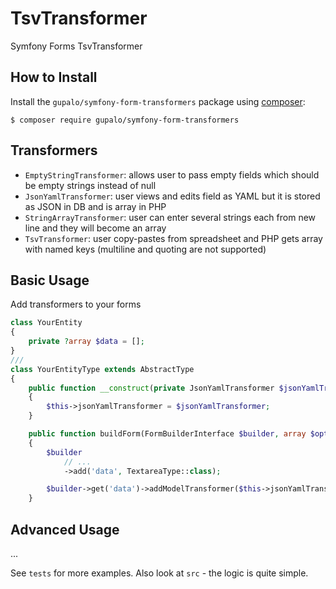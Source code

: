 TsvTransformer
==============

Symfony Forms TsvTransformer

How to Install
--------------

Install the `gupalo/symfony-form-transformers` package using [composer](http://getcomposer.org/):

```shell
$ composer require gupalo/symfony-form-transformers
```

Transformers
------------

* `EmptyStringTransformer`: allows user to pass empty fields which should be empty strings instead of null
* `JsonYamlTransformer`: user views and edits field as YAML but it is stored as JSON in DB and is array in PHP
* `StringArrayTransformer`: user can enter several strings each from new line and they will become an array
* `TsvTransformer`: user copy-pastes from spreadsheet and PHP gets array with named keys (multiline and quoting are not supported)

Basic Usage
-----------

Add transformers to your forms

```php
class YourEntity
{
    private ?array $data = [];
}
///
class YourEntityType extends AbstractType
{
    public function __construct(private JsonYamlTransformer $jsonYamlTransformer)
    {
        $this->jsonYamlTransformer = $jsonYamlTransformer;
    }

    public function buildForm(FormBuilderInterface $builder, array $options): void
    {
        $builder
            // ...
            ->add('data', TextareaType::class);

        $builder->get('data')->addModelTransformer($this->jsonYamlTransformer);
    }
```

Advanced Usage
--------------

...

See `tests` for more examples. Also look at `src` - the logic is quite simple.
